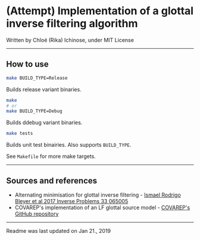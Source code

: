 # (Attempt) Implementation of a glottal inverse filtering algorithm

Written by Chloé (Rika) Ichinose, under MIT License

---

## How to use

```sh
make BUILD_TYPE=Release
```
Builds release variant binaries.

```sh
make
# or
make BUILD_TYPE=Debug
```
Builds ddebug variant binaries.

```sh
make tests
```
Builds unit test binairies. Also supports `BUILD_TYPE`.

See `Makefile` for more make targets.

---

## Sources and references

* Alternating minimisation for glottal inverse filtering - [Ismael Rodrigo Bleyer et al 2017 Inverse Problems 33 065005](https://doi.org/10.1088/1361-6420/aa6eb8)
* COVAREP's implementation of an LF glottal source model - [COVAREP's GitHub repository](https://github.com/covarep/covarep/blob/master/glottalsource/glottal_models/gfm_spec_lf.m)

---

Readme was last updated on Jan 21., 2019
